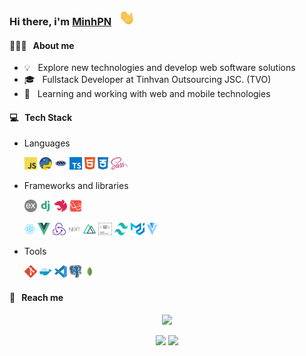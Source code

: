 ### Hi there, i'm [MinhPN](#) &nbsp; <img src="./assets/wave.gif" height="25px">

#### 🧑🏻‍💻 &nbsp; About me

- 💡 &nbsp; Explore new technologies and develop web software solutions
- 🎓 &nbsp; Fullstack Developer at Tinhvan Outsourcing JSC. (TVO)
- 💼 &nbsp; Learning and working with web and mobile technologies

#### 💻 &nbsp; Tech Stack

- Languages

  <code><img src="./assets/javascript.svg" alt="Javascript" height="20px" /></code>
  <code><img src="./assets/python.png" alt="Python" height="20px" /></code>
  <code><img src="./assets/php.png" alt="PHP" height="20px" /></code>
  <code><img src="./assets/typescript.svg" alt="Typescript" height="20px" /></code>
  <code><img src="./assets/html.svg" alt="HTML5" height="20px" /></code>
  <code><img src="./assets/css.svg" alt="CSS3" height="20px" /></code>
  <code><img src="./assets/sass.svg" alt="SASS/SCSS" height="20px" /></code>

- Frameworks and libraries

  <code><img src="./assets/express.png" alt="ExpressJS" height="20px" /></code>
  <code><img src="./assets/django.png" alt="Django" height="20px" /></code>
  <code><img src="./assets/nestjs.svg" alt="NestJS" height="20px" /></code>
  <code><img src="./assets/laravel.png" alt="Larvel" height="20px" /></code>

  <code><img src="./assets/react.svg" alt="ReactJS" height="20px" /></code>
  <code><img src="./assets/vue.svg" alt="VueJS" height="20px" width="20px" /></code>
  <code><img src="./assets/redux.svg" alt="Redux" height="20px" /></code>
  <code><img src="./assets/next.png" alt="NextJS" height="20px" width="20px" /></code>
  <code><img src="./assets/nuxt.svg" alt="NuxtJS" height="20px" /></code>
  <code><img src="./assets/styled-components.svg" alt="Styled Components" height="20px" width="22px" /></code>
  <code><img src="./assets/tailwindcss.svg" alt="TailwindCSS" height="20px" width="22px" /></code>
  <code><img src="./assets/material-ui.svg" alt="Material UI" height="20px" width="22px" /></code>
  <code><img src="./assets/vuetify.svg" alt="Vuetify" height="20px" /></code>

- Tools

  <code><img src="./assets/git.svg" alt="Git" height="20px" /></code>
  <code><img src="./assets/docker.svg" alt="Docker" height="20px" /></code>
  <code><img src="./assets/vscode.svg" alt="Visual Studio Code" height="20px" /></code>
  <code><img src="./assets/postgresql.svg" alt="PostgreSQL" height="20px" /></code>
  <code><img src="./assets/mongodb.svg" alt="MongoDB" height="20px" /></code>

#### 📇 &nbsp; Reach me

<p align="center">
<!-- <a href="#"><img src="" /></a> -->
<a href="https://twitter.com/phamngocminh76"><img src="https://img.shields.io/twitter/url?style=social&url=https%3A%2F%2Ftwitter.com%2Fphamngocminh76" /></a>
</p>

<div align="center">
  <img height="180em" src="https://github-readme-stats.vercel.app/api?username=minhpn76&show_icons=true&theme=vue-dark&&count_private=true"/>
  <img height="180em" src="https://github-readme-stats.vercel.app/api/top-langs/?username=minhpn76&layout=compact&theme=vue-dark"/>
</div>
